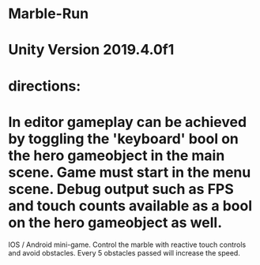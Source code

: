 # Marble-Run
# Unity Version 2019.4.0f1
# directions:
# In editor gameplay can be achieved by toggling the 'keyboard' bool on the hero gameobject in the main scene.  Game must start in the menu scene.  Debug output such as FPS and touch counts available as a bool on the hero gameobject as well.



IOS / Android mini-game.  Control the marble with reactive touch controls and avoid obstacles.  Every 5 obstacles passed will increase the speed.
